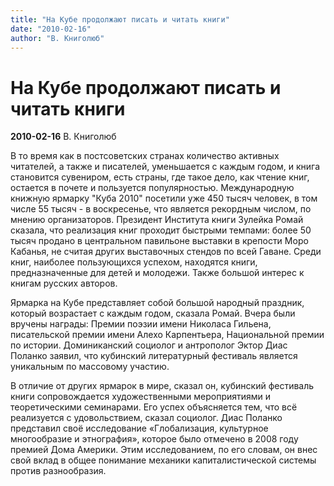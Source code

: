 ```yaml
---
title: "На Кубе продолжают писать и читать книги"
date: "2010-02-16"
author: "В. Книголюб"
---
```


# На Кубе продолжают писать и читать книги

**2010-02-16** В. Книголюб

В то время как в постсоветских странах количество активных читателей, а также и писателей, уменьшается с каждым годом, и книга становится сувениром, есть страны, где такое дело, как чтение книг, остается в почете и пользуется популярностью. Международную книжную ярмарку "Куба 2010" посетили уже 450 тысяч человек, в том числе 55 тысяч - в воскресенье, что является рекордным числом, по мнению организаторов. Президент Института книги Зулейка Ромай сказала, что реализация книг проходит быстрыми темпами: более 50 тысяч продано в центральном павильоне выставки в крепости Моро Кабанья, не считая других выставочных стендов по всей Гаване. Среди книг, наиболее пользующихся успехом, находятся книги, предназначенные для детей и молодежи. Также большой интерес к книгам русских авторов.

Ярмарка на Кубе представляет собой большой народный праздник, который возрастает с каждым годом, сказала Ромай. Вчера были вручены награды: Премии поэзии имени Николаса Гильена, писательской премии имени Алехо Карпентьера, Национальной премии по истории. Доминиканский социолог и антрополог Эктор Диас Поланко заявил, что кубинский литературный фестиваль является уникальным по массовому участию.

В отличие от других ярмарок в мире, сказал он, кубинский фестиваль книги сопровождается художественными мероприятиями и теоретическими семинарами. Его успех объясняется тем, что всё реализуется с удовольствием, сказал социолог. Диас Поланко представил своё исследование «Глобализация, культурное многообразие и этнография», которое было отмечено в 2008 году премией Дома Америки. Этим исследованием, по его словам, он внес свой вклад в общее понимание механики капиталистической системы против разнообразия.